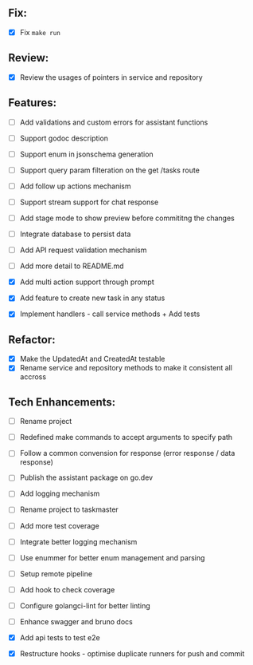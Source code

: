 ## Fix:

- [x] Fix `make run`

## Review:

- [x] Review the usages of pointers in service and repository

## Features:

- [ ] Add validations and custom errors for assistant functions
- [ ] Support godoc description
- [ ] Support enum in jsonschema generation

- [ ] Support query param filteration on the get /tasks route
- [ ] Add follow up actions mechanism
- [ ] Support stream support for chat response
- [ ] Add stage mode to show preview before commititng the changes
- [ ] Integrate database to persist data
- [ ] Add API request validation mechanism
- [ ] Add more detail to README.md

- [x] Add multi action support through prompt
- [x] Add feature to create new task in any status
- [x] Implement handlers - call service methods + Add tests

## Refactor:

- [x] Make the UpdatedAt and CreatedAt testable
- [x] Rename service and repository methods to make it consistent all accross

## Tech Enhancements:

- [ ] Rename project
- [ ] Redefined make commands to accept arguments to specify path
- [ ] Follow a common convension for response (error response / data response)
- [ ] Publish the assistant package on go.dev
- [ ] Add logging mechanism
- [ ] Rename project to taskmaster
- [ ] Add more test coverage
- [ ] Integrate better logging mechanism
- [ ] Use enummer for better enum management and parsing

- [ ] Setup remote pipeline
- [ ] Add hook to check coverage
- [ ] Configure golangci-lint for better linting

- [ ] Enhance swagger and bruno docs

- [x] Add api tests to test e2e
- [x] Restructure hooks - optimise duplicate runners for push and commit
